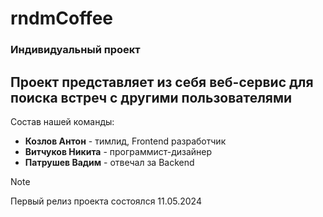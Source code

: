 # rndmCoffee
### Индивидуальный проект

## Проект представляет из себя веб-сервис для поиска встреч с другими пользователями

Состав нашей команды: 
- **Козлов Антон** - тимлид, Frontend разработчик
- **Витчуков Никита** - программист-дизайнер
- **Патрушев Вадим** - отвечал за Backend

> [!NOTE]
> Первый релиз проекта состоялся 11.05.2024